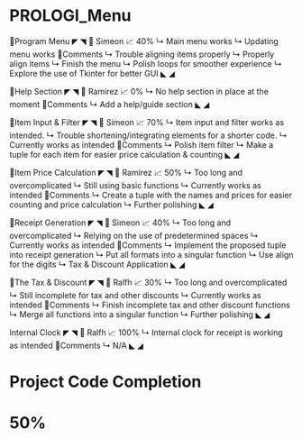 # PROLOGI_Menu

💾Program Menu
◤                                              ◥
  👨 Simeon
  📈 40%
  ↳ Main menu works
  ↳ Updating menu works
  🙌Comments
  ↳  Trouble aligning items properly
  ↳  Properly align items
  ↳  Finish the menu
  ↳  Polish loops for smoother experience
  ↳  Explore the use of Tkinter for better GUI
◣                                              ◢


📑Help Section
◤                                              ◥
  👨 Ramirez
  📈 0%
  ↳ No help section in place at the moment
  🙌Comments
  ↳ Add a help/guide section
◣                                              ◢


📕Item Input & Filter
◤                                                                      ◥
  👨 Simeon
  📈 70%
  ↳ Item input and filter works as intended. 
  ↳ Trouble shortening/integrating elements for a shorter code.
  ↳ Currently works as intended
  🙌Comments
  ↳ Polish item filter 
  ↳ Make a tuple for each item for easier price calculation & counting
◣                                                                      ◢

🧮Item Price Calculation
◤                                                                                      ◥
  👨 Ramirez
  📈 50%
  ↳ Too long and overcomplicated
  ↳ Still using basic functions
  ↳ Currently works as intended
  🙌Comments
  ↳ Create a tuple with the names and prices for easier counting and price calculation
  ↳ Further polishing
◣                                                                                      ◢

📝Receipt Generation
◤                                                                      ◥
  👨 Simeon
  📈 40%
  ↳ Too long and overcomplicated
  ↳ Relying on the use of predetermined spaces
  ↳ Currently works as intended
  🙌Comments
  ↳ Implement the proposed tuple into receipt generation
  ↳ Put all formats into a singular function
  ↳ Use align for the digits
  ↳ Tax & Discount Application
◣                                                                      ◢

📠The Tax & Discount 
◤                                                                      ◥
  👨 Ralfh
  📈 30%
  ↳ Too long and overcomplicated
  ↳ Still incomplete for tax and other discounts
  ↳ Currently works as intended
  🙌Comments 
  ↳ Finish incomplete tax and other discount functions
  ↳ Merge all functions into a singular function
  ↳ Further polishing
◣                                                                      ◢

Internal Clock
◤                                                                      ◥
  👨 Ralfh
  📈 100%
  ↳ Internal clock for receipt is working as intended
  🙌Comments 
  ↳ N/A
◣                                                                      ◢


# Project Code Completion
# 50%
 
 

